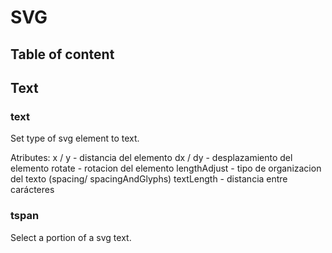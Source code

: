 # SVG

## Table of content

## Text
### text
Set type of svg element to text.   

Atributes:
x / y - distancia del elemento
dx / dy - desplazamiento del elemento
rotate - rotacion del elemento
lengthAdjust - tipo de organizacion del texto (spacing/ spacingAndGlyphs)
textLength - distancia entre carácteres


### tspan
Select a portion of a svg text.